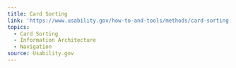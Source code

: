 ```yaml
---
title: Card Sorting
link: 'https://www.usability.gov/how-to-and-tools/methods/card-sorting.html'
topics:
  - Card Sorting
  - Information Architecture
  - Navigation
source: Usability.gov
---
```


